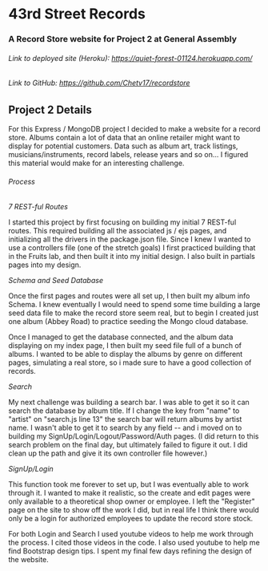 # 43rd Street Records
### A Record Store website for Project 2 at General Assembly
###### Link to deployed site (Heroku): https://quiet-forest-01124.herokuapp.com/
###### Link to GitHub: https://github.com/Chetv17/recordstore

## Project 2 Details

For this Express / MongoDB project I decided to make a website for a record store. Albums contain a lot of data that an online retailer might want to display for potential customers. Data such as album art, track listings, musicians/instruments, record labels, release years and so on... I figured this material would make for an interesting challenge.

###### Process

*7 REST-ful Routes*

I started this project by first focusing on building my initial 7 REST-ful routes. This required building all the associated js / ejs pages, and initializing all the drivers in the package.json file. Since I knew I wanted to use a controllers file (one of the stretch goals) I first practiced building that in the Fruits lab, and then built it into my initial design. I also built in partials pages into my design.

*Schema and Seed Database*

Once the first pages and routes were all set up, I then built my album info Schema. I knew eventually I would need to spend some time building a large seed data file to make the record store seem real, but to begin I created just one album (Abbey Road) to practice seeding the Mongo cloud database.

Once I managed to get the database connected, and the album data displaying on my index page, I then built my seed file full of a bunch of albums. I wanted to be able to display the albums by genre on different pages, simulating a real store, so i made sure to have a good collection of records.

*Search*

My next challenge was building a search bar. I was able to get it so it can search the database by album title. If I change the key from "name" to "artist" on "search.js line 13" the search bar will return albums by artist name. I wasn't able to get it to search by any field -- and i moved on to building my SignUp/Login/Logout/Password/Auth pages. (I did return to this search problem on the final day, but ultimately failed to figure it out. I did clean up the path and give it its own controller file however.)

*SignUp/Login*

This function took me forever to set up, but I was eventually able to work through it. I wanted to make it realistic, so the create and edit pages were only available to a theoretical shop owner or employee. I left the "Register" page on the site to show off the work I did, but in real life I think there would only be a login for authorized employees to update the record store stock.

For both Login and Search I used youtube videos to help me work through the process. I cited those videos in the code. I also used youtube to help me find Bootstrap design tips. I spent my final few days refining the design of the website.
